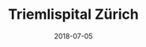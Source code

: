 ---
title:          "Triemlispital Zürich"
date:           "2018-07-05"
draft:          false
robotsExclude:  true
---